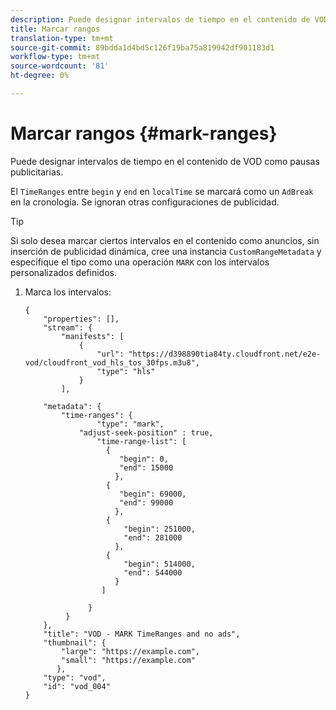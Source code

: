 ```yaml
---
description: Puede designar intervalos de tiempo en el contenido de VOD como pausas publicitarias.
title: Marcar rangos
translation-type: tm+mt
source-git-commit: 89bdda1d4bd5c126f19ba75a819942df901183d1
workflow-type: tm+mt
source-wordcount: '81'
ht-degree: 0%

---
```



# Marcar rangos {#mark-ranges}

Puede designar intervalos de tiempo en el contenido de VOD como pausas publicitarias.

El `TimeRanges` entre `begin` y `end` en `localTime` se marcará como un `AdBreak` en la cronología. Se ignoran otras configuraciones de publicidad.

>[!TIP]
>
>Si solo desea marcar ciertos intervalos en el contenido como anuncios, sin inserción de publicidad dinámica, cree una instancia `CustomRangeMetadata` y especifique el tipo como una operación `MARK` con los intervalos personalizados definidos.

1. Marca los intervalos:

   ```
   {   
       "properties": [],
       "stream": {
           "manifests": [
               {
                   "url": "https://d398890tia84ty.cloudfront.net/e2e-vod/cloudfront_vod_hls_tos_30fps.m3u8",
                   "type": "hls"
               }
           ],
   
       "metadata": {
           "time-ranges": {
                   "type": "mark",
               "adjust-seek-position" : true,   
                   "time-range-list": [
                     {
                        "begin": 0,
                        "end": 15000
                       },
                     {
                        "begin": 69000,
                        "end": 99000
                       },
                     {
                         "begin": 251000,
                         "end": 281000
                       },
                     {
                         "begin": 514000,
                         "end": 544000
                       }
                    ]
   
                 }
            }           
       },   
       "title": "VOD - MARK TimeRanges and no ads",
       "thumbnail": {
           "large": "https://example.com",
           "small": "https://example.com"
          },
       "type": "vod",
       "id": "vod_004"
   }
   ```
